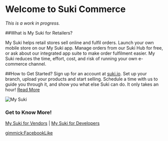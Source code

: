 Welcome to Suki Commerce
=======

_This is a work in progress._

##What is My Suki for Retailers?

My Suki helps retail stores sell online and fulfil orders. Launch your own mobile store on our My Suki app. Manage orders from our Suki Hub for free, or ask about our integrated app suite to make order fulfilment easier. My Suki reduces the time, effort, cost, and risk of running your own e-commerce channel.

##How to Get Started?
Sign up for an account at [suki.io](https://suki.io/). Set up your branch, upload your products and start selling. Schedule a time with us to guide you through it, and show you what else Suki can do. It only takes an hour! [Read More](/vendors/index.md)

![](https://drive.google.com/uc?export=view&id=1jN7XmN8qQQWX70aK4Wpw7OMEzc1bLen4 "My Suki")

### Get to Know More!

[My Suki for Vendors](/vendors/index.md) | [My Suki for Developers](/api/index.md)

[gimmick:FacebookLike](https://www.facebook.com/mysukiapp/)

